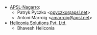 - [APSL-Nagarro](https://www.apsl.tech):
  - Patryk Pyczko \<<ppyczko@apsl.net>\>
  - Antoni Marroig \<<amarroig@apsl.net>\>
- [Heliconia Solutions Pvt. Ltd.](https://www.heliconia.io)
  - Bhavesh Heliconia
